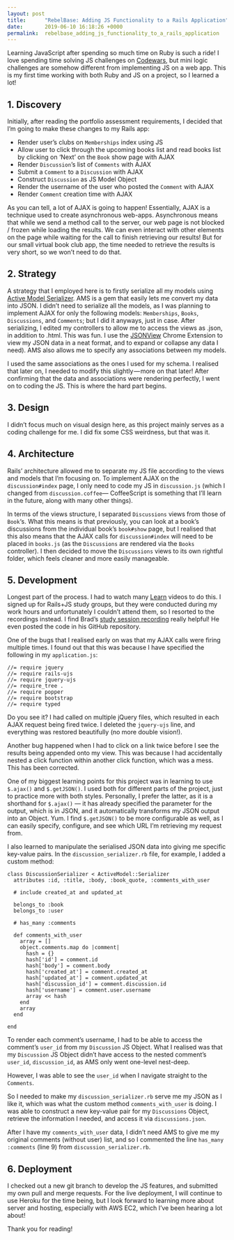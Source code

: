 ```yaml
---
layout: post
title:      "RebelBase: Adding JS Functionality to a Rails Application"
date:       2019-06-10 16:18:26 +0000
permalink:  rebelbase_adding_js_functionality_to_a_rails_application
---
```



Learning JavaScript after spending so much time on Ruby is such a ride! I love spending time solving JS challenges on [Codewars](https://www.codewars.com/dashboard), but mini logic challenges are somehow different from implementing JS on a web app. This is my first time working with both Ruby and JS on a project, so I learned a lot!

## 1. Discovery
Initially, after reading the portfolio assessment requirements, I decided that I’m going to make these changes to my Rails app:

* Render user’s clubs on `Memberships` index using JS
* Allow user to click through the upcoming books list and read books list by clicking on ‘Next’ on the `Book` show page with AJAX
* Render `Discussion`’s list of `Comments` with AJAX
* Submit a `Comment` to a `Discussion` with AJAX
* Construct `Discussion` as JS Model Object
* Render the username of the user who posted the `Comment` with AJAX
* Render `Comment` creation time with AJAX

As you can tell, a lot of AJAX is going to happen! Essentially, AJAX is a technique used to create asynchronous web-apps. Asynchronous means that while we send a method call to the server, our web page is not blocked / frozen while loading the results. We can even interact with other elements on the page while waiting for the call to finish retrieving our results! But for our small virtual book club app, the time needed to retrieve the results is very short, so we won’t need to do that.

## 2. Strategy
A strategy that I employed here is to firstly serialize all my models using [Active Model Serializer](https://github.com/rails-api/active_model_serializers). AMS is a gem that easily lets me convert my data into JSON. I didn’t need to serialize all the models, as I was planning to implement AJAX for only the following models: `Memberships`, `Books`, `Discussions`, and `Comments`; but I did it anyways, just in case. After serializing, I edited my controllers to allow me to access the views as .json, in addition to .html. This was fun. I use the [JSONView](https://chrome.google.com/webstore/detail/jsonview/chklaanhfefbnpoihckbnefhakgolnmc) Chrome Extension to view my JSON data in a neat format, and to expand or collapse any data I need). AMS also allows me to specify any associations between my models.

I used the same associations as the ones I used for my schema. I realised that later on, I needed to modify this slightly — more on that later! After confirming that the data and associations were rendering perfectly, I went on to coding the JS. This is where the hard part begins.

## 3. Design
I didn’t focus much on visual design here, as this project mainly serves as a coding challenge for me. I did fix some CSS weirdness, but that was it.

## 4. Architecture
Rails’ architecture allowed me to separate my JS file according to the views and models that I’m focusing on. To implement AJAX on the `discussion#index` page, I only need to code my JS in `discussion.js` (which I changed from `discussion.coffee`— CoffeeScript is something that I’ll learn in the future, along with many other things).

In terms of the views structure, I separated `Discussions` views from those of `Book`‘s. What this means is that previously, you can look at a book’s discussions from the individual book’s `book#show` page, but I realised that this also means that the AJAX calls for `discussion#index` will need to be placed in `books.js` (as the `Discussions` are rendered via the `Books` controller). I then decided to move the `Discussions` views to its own rightful folder, which feels cleaner and more easily manageable.

## 5. Development
Longest part of the process. I had to watch many [Learn](http://instruction.learn.co/) videos to do this. I signed up for Rails+JS study groups, but they were conducted during my work hours and unfortunately I couldn’t attend them, so I resorted to the recordings instead. I find Brad’s [study session recording](https://instruction.learn.co/student/video_lectures#/383) really helpful! He even posted the code in his GitHub repository.

One of the bugs that I realised early on was that my AJAX calls were firing multiple times. I found out that this was because I have specified the following in my `application.js`:

```
//= require jquery
//= require rails-ujs
//= require jquery-ujs
//= require_tree .
//= require popper
//= require bootstrap
//= require typed
```

Do you see it? I had called on multiple jQuery files, which resulted in each AJAX request being fired twice. I deleted the `jquery-ujs` line, and everything was restored beautifully (no more double vision!).

Another bug happened when I had to click on a link twice before I see the results being appended onto my view. This was because I had accidentally nested a click function within another click function, which was a mess. This has been corrected.

One of my biggest learning points for this project was in learning to use `$.ajax()` and `$.getJSON()`. I used both for different parts of the project, just to practice more with both styles. Personally, I prefer the latter, as it is a shorthand for `$.ajax()` — it has already specified the parameter for the output, which is in JSON, and it automatically transforms my JSON output into an Object. Yum. I find `$.getJSON()` to be more configurable as well, as I can easily specify, configure, and see which URL I’m retrieving my request from.

I also learned to manipulate the serialised JSON data into giving me specific key-value pairs. In the `discussion_serializer.rb` file, for example, I added a custom method:

```
class DiscussionSerializer < ActiveModel::Serializer
  attributes :id, :title, :body, :book_quote, :comments_with_user

  # include created_at and updated_at

  belongs_to :book
  belongs_to :user

  # has_many :comments

  def comments_with_user
    array = []
    object.comments.map do |comment|
      hash = {}
      hash['id'] = comment.id
      hash['body'] = comment.body
      hash['created_at'] = comment.created_at
      hash['updated_at'] = comment.updated_at
      hash['discussion_id'] = comment.discussion.id
      hash['username'] = comment.user.username
      array << hash
    end
    array
  end

end
```

To render each comment’s username, I had to be able to access the comment’s `user_id` from my `Discussion` JS Object. What I realised was that my `Discussion` JS Object didn’t have access to the nested comment’s `user_id`, `discussion_id`, as AMS only went one-level nest-deep.

However, I was able to see the `user_id` when I navigate straight to the `Comments`.

So I needed to make my `discussion_serializer.rb` serve me my JSON as I like it, which was what the custom method `comments_with_user` is doing. I was able to construct a new key-value pair for my `Discussions` Object, retrieve the information I needed, and access it via `discussions.json`.

After I have my `comments_with_user` data, I didn’t need AMS to give me my original comments (without user) list, and so I commented the line `has_many :comments` (line 9) from `discussion_serializer.rb`.

## 6. Deployment
I checked out a new git branch to develop the JS features, and submitted my own pull and merge requests. For the live deployment, I will continue to use Heroku for the time being, but I look forward to learning more about server and hosting, especially with AWS EC2, which I’ve been hearing a lot about!

Thank you for reading!







